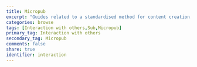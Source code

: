 ```yaml
---
title: Micropub
excerpt: "Guides related to a standardised method for content creation, editing and deletion"
categories: browse
tags: [Interaction with others,Sub,Micropub]
primary_tag: Interaction with others
secondary_tag: Micropub
comments: false
share: true
identifier: interaction
---
```


